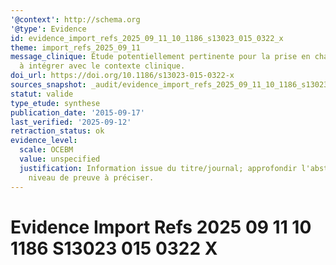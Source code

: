 ```yaml
---
'@context': http://schema.org
'@type': Evidence
id: evidence_import_refs_2025_09_11_10_1186_s13023_015_0322_x
theme: import_refs_2025_09_11
message_clinique: Étude potentiellement pertinente pour la prise en charge musculosquelettique;
  à intégrer avec le contexte clinique.
doi_url: https://doi.org/10.1186/s13023-015-0322-x
sources_snapshot: _audit/evidence_import_refs_2025_09_11_10_1186_s13023_015_0322_x.json
statut: valide
type_etude: synthese
publication_date: '2015-09-17'
last_verified: '2025-09-12'
retraction_status: ok
evidence_level:
  scale: OCEBM
  value: unspecified
  justification: Information issue du titre/journal; approfondir l'abstract pour précision;
    niveau de preuve à préciser.
---
```

# Evidence Import Refs 2025 09 11 10 1186 S13023 015 0322 X


